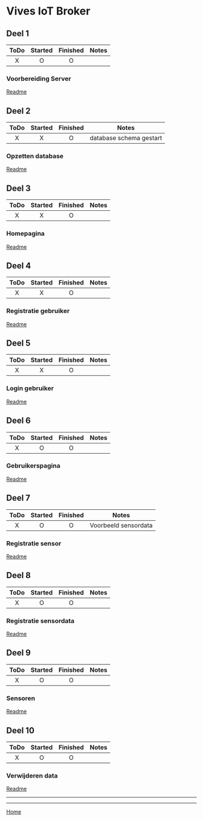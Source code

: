 # Vives IoT Broker

## Deel 1

|  ToDo   | Started | Finished |Notes|
| :-----: | :-----: | :------: | :--:|
|    X    |    O    |    O     | |

### Voorbereiding Server

[Readme](./readme/Deel_01_VoorbereidingServer/Readme.md)

## Deel 2

|  ToDo   | Started | Finished |Notes|
| :-----: | :-----: | :------: | :--:|
|    X    |    X    |    O     | database schema gestart |

### Opzetten database

[Readme](./readme/Deel_02_OpzettenDatabase/Readme.md)

## Deel 3

|  ToDo   | Started | Finished |Notes|
| :-----: | :-----: | :------: | :--:|
|    X    |    X    |    O     | |

### Homepagina

[Readme](./readme/Deel_03_Homepagina/Readme.md)

## Deel 4

|  ToDo   | Started | Finished |Notes|
| :-----: | :-----: | :------: | :--:|
|    X    |    X    |    O     | |

### Registratie gebruiker

[Readme](./readme/Deel_04_RegistratieGebruiker/Readme.md)

## Deel 5

|  ToDo   | Started | Finished |Notes|
| :-----: | :-----: | :------: | :--:|
|    X    |    X    |    O     | |

### Login gebruiker

[Readme](./readme/Deel_05_LoginGebruiker/Readme.md)

## Deel 6

|  ToDo   | Started | Finished |Notes|
| :-----: | :-----: | :------: | :--:|
|    X    |    O    |    O     | |

### Gebruikerspagina

[Readme](./readme/Deel_06_Gebruikerspagina/Readme.md)

## Deel 7

|  ToDo   | Started | Finished |Notes|
| :-----: | :-----: | :------: | :--:|
|    X    |    O    |    O     | Voorbeeld sensordata |

### Registratie sensor

[Readme](./readme/Deel_07_RegistratieSensor/Readme.md)

## Deel 8

|  ToDo   | Started | Finished |Notes|
| :-----: | :-----: | :------: | :--:|
|    X    |    O    |    O     | |

### Registratie sensordata

[Readme](./readme/Deel_08_RegistratieSensordata/Readme.md)

## Deel 9

|  ToDo   | Started | Finished |Notes|
| :-----: | :-----: | :------: | :--:|
|    X    |    O    |    O     | |

### Sensoren

[Readme](./readme/Deel_09_Sensoren/Readme.md)

## Deel 10

|  ToDo   | Started | Finished |Notes|
| :-----: | :-----: | :------: | :--:|
|    X    |    O    |    O     | |

### Verwijderen data

[Readme](./readme/Deel_10_Verwijderen_Data/Readme.md)

---

---

[Home](/README.md)
